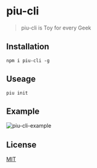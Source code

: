 # piu-cli

> piu-cli is Toy for every Geek

## Installation

```shell
npm i piu-cli -g
```

## Useage

```shell
piu init
```

## Example

![piu-cli-example](http://img.blog.niubishanshan.top/piu-cli-example.gif?_=2)

## License

[MIT](https://github.com/luoquanquan/piu-cli/blob/master/LICENSE)
